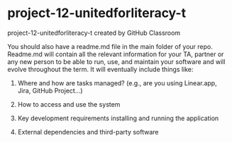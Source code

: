# project-12-unitedforliteracy-t
project-12-unitedforliteracy-t created by GitHub Classroom

You should also have a readme.md file in the main folder of your repo. Readme.md will contain all the relevant information for your TA, partner or any new person to be able to run, use, and maintain your software and will evolve throughout the term. It will eventually include things like:

1. Where and how are tasks managed? (e.g., are you using Linear.app, Jira, GitHub Project...)

2. How to access and use the system

3. Key development requirements installing and running the application

4. External dependencies and third-party software
